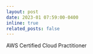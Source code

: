 ```yaml
---
layout: post
date: 2023-01 07:59:00-0400
inline: true
related_posts: false
---
```


AWS Certified Cloud Practitioner
